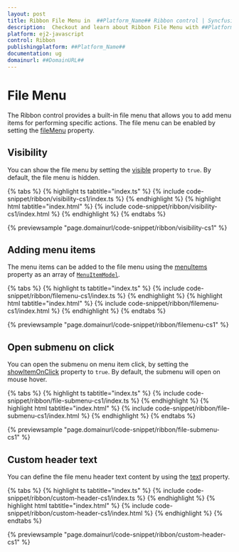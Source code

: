 ```yaml
---
layout: post
title: Ribbon File Menu in  ##Platform_Name## Ribbon control | Syncfusion
description:  Checkout and learn about Ribbon File Menu with ##Platform_Name## Ribbon control of Syncfusion Essential JS 2 and more details.
platform: ej2-javascript
control: Ribbon
publishingplatform: ##Platform_Name##
documentation: ug
domainurl: ##DomainURL##
---
```


# File Menu

The Ribbon control provides a built-in file menu that allows you to add menu items for performing specific actions. The file menu can be enabled by setting the [fileMenu](https://ej2.syncfusion.com/documentation/api/ribbon#filemenu) property.

## Visibility 

You can show the file menu by setting the [visible](https://ej2.syncfusion.com/documentation/api/ribbon/fileMenuSettingsModel/#visible) property to `true`. By default, the file menu is hidden.

{% tabs %}
{% highlight ts tabtitle="index.ts" %}
{% include code-snippet/ribbon/visibility-cs1/index.ts %}
{% endhighlight %}
{% highlight html tabtitle="index.html" %}
{% include code-snippet/ribbon/visibility-cs1/index.html %}
{% endhighlight %}
{% endtabs %}
          
{% previewsample "page.domainurl/code-snippet/ribbon/visibility-cs1" %}

## Adding menu items

The menu items can be added to the file menu using the [menuItems](https://ej2.syncfusion.com/documentation/api/ribbon/fileMenuSettingsModel/#menuitems) property as an array of [`MenuItemModel`](https://ej2.syncfusion.com/documentation/api/menu/menuItemModel/).

{% tabs %}
{% highlight ts tabtitle="index.ts" %}
{% include code-snippet/ribbon/filemenu-cs1/index.ts %}
{% endhighlight %}
{% highlight html tabtitle="index.html" %}
{% include code-snippet/ribbon/filemenu-cs1/index.html %}
{% endhighlight %}
{% endtabs %}
          
{% previewsample "page.domainurl/code-snippet/ribbon/filemenu-cs1" %}

## Open submenu on click

You can open the submenu on menu item click, by setting the [showItemOnClick](https://ej2.syncfusion.com/documentation/api/ribbon/fileMenuSettingsModel/#showitemonclick) property to `true`. By default, the submenu will open on mouse hover.

{% tabs %}
{% highlight ts tabtitle="index.ts" %}
{% include code-snippet/ribbon/file-submenu-cs1/index.ts %}
{% endhighlight %}
{% highlight html tabtitle="index.html" %}
{% include code-snippet/ribbon/file-submenu-cs1/index.html %}
{% endhighlight %}
{% endtabs %}
          
{% previewsample "page.domainurl/code-snippet/ribbon/file-submenu-cs1" %}

## Custom header text

You can define the file menu header text content by using the [text](https://ej2.syncfusion.com/documentation/api/ribbon/fileMenuSettingsModel/#text) property.

{% tabs %}
{% highlight ts tabtitle="index.ts" %}
{% include code-snippet/ribbon/custom-header-cs1/index.ts %}
{% endhighlight %}
{% highlight html tabtitle="index.html" %}
{% include code-snippet/ribbon/custom-header-cs1/index.html %}
{% endhighlight %}
{% endtabs %}
          
{% previewsample "page.domainurl/code-snippet/ribbon/custom-header-cs1" %}
